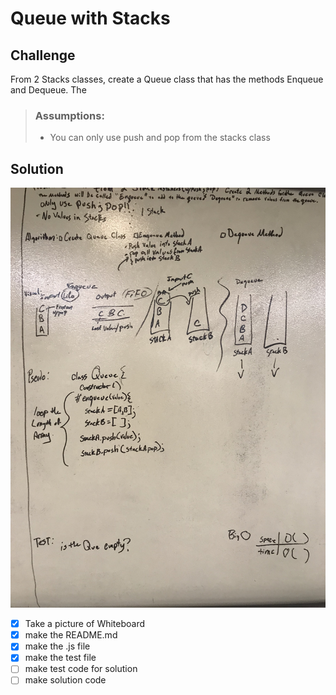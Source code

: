 # Queue with Stacks
## Challenge
From 2 Stacks classes, create a Queue class that has the methods Enqueue and Dequeue.
The     
>### Assumptions:
> - You can only use push and pop from the stacks class


## Solution
![linked list merge image](./assets/queue-with-stacks.JPG)



 - [x] Take a picture of Whiteboard
 - [x] make the README.md
 - [x] make the .js file
 - [x] make the test file
 - [ ] make test code for solution
 - [ ] make solution code
